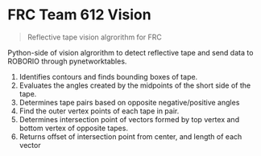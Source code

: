 # FRC Team 612 Vision
> Reflective tape vision algrorithm for FRC

Python-side of vision algrorithm to detect reflective tape and send data to ROBORIO through pynetworktables.
1) Identifies contours and finds bounding boxes of tape.
2) Evaluates the angles created by the midpoints of the short side of the tape.
3) Determines tape pairs based on opposite negative/positive angles
4) Find the outer vertex points of each tape in pair.
5) Determines intersection point of vectors formed by top vertex and bottom vertex of opposite tapes.
6) Returns offset of intersection point from center, and length of each vector

